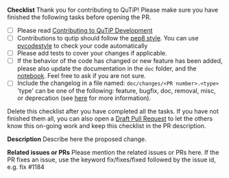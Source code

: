 **Checklist**
Thank you for contributing to QuTiP! Please make sure you have finished the following tasks before opening the PR.

- [ ] Please read [Contributing to QuTiP Development](http://qutip.org/docs/latest/development/contributing.html)
- [ ] Contributions to qutip should follow the [pep8 style](https://www.python.org/dev/peps/pep-0008/).
You can use [pycodestyle](http://pycodestyle.pycqa.org/en/latest/index.html) to check your code automatically
- [ ] Please add tests to cover your changes if applicable.
- [ ] If the behavior of the code has changed or new feature has been added, please also update the documentation in the `doc` folder, and the [notebook](https://github.com/qutip/qutip-tutorials). Feel free to ask if you are not sure.
- [ ] Include the changelog in a file named: `doc/changes/<PR number>.<type>` 'type' can be one of the following: feature, bugfix, doc, removal, misc, or deprecation (see [here](http://qutip.org/docs/latest/development/contributing.html#changelog-generation) for more information).

Delete this checklist after you have completed all the tasks. If you have not finished them all, you can also open a [Draft Pull Request](https://github.blog/2019-02-14-introducing-draft-pull-requests/) to let the others know this on-going work and keep this checklist in the PR description.

**Description**
Describe here the proposed change.

**Related issues or PRs**
Please mention the related issues or PRs here. If the PR fixes an issue, use the keyword fix/fixes/fixed followed by the issue id, e.g. fix #1184